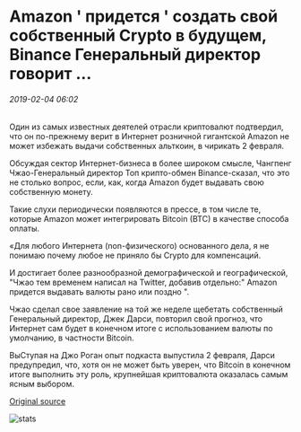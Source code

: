 # Amazon ' придется ' создать свой собственный Crypto в будущем, Binance Генеральный директор говорит ...

###### 2019-02-04 06:02

Один из самых известных деятелей отрасли криптовалют подтвердил, что он по-прежнему верит в Интернет розничной гигантской Amazon не может избежать выдачи собственных альткоин, в чирикать 2 февраля.

Обсуждая сектор Интернет-бизнеса в более широком смысле, Чангпенг Чжао-Генеральный директор Топ крипто-обмен Binance-сказал, что это не столько вопрос, если, как, когда Amazon будет выдавать свою собственную монету.

Такие слухи периодически появляются в прессе, в том числе те, которые Amazon может интегрировать Bitcoin (BTC) в качестве способа оплаты.

«Для любого Интернета (non-физического) основанного дела, я не понимаю почему любое не приняло бы Crypto для компенсаций.

И достигает более разнообразной демографической и географической, "Чжао тем временем написал на Twitter, добавив отдельно:" Amazon придется выдавать валюты рано или поздно ".

Чжао сделал свое заявление на той же неделе щебетать собственный Генеральный директор, Джек Дарси, повторил свой прогноз, что Интернет сам будет в конечном итоге с использованием валюты по умолчанию, в частности Bitcoin.

ВыСтупая на Джо Роган опыт подкаста выпустила 2 февраля, Дарси предупредил, что, хотя он не может быть уверен, что Bitcoin в конечном итоге выполнить эту роль, крупнейшая криптовалюта оказалась самым ясным выбором.

[Original source](https://cointelegraph.com/news/amazon-will-have-to-create-its-own-crypto-in-future-binance-ceo-says)

![stats](https://c.statcounter.com/11760860/0/a89fa40b/1/ "stats")